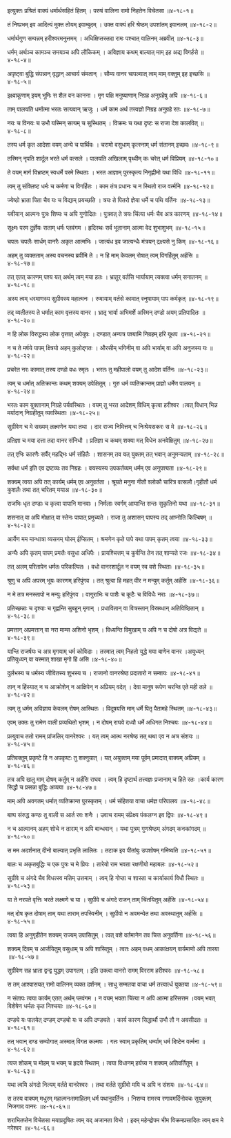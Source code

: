 इत्युक्तः प्रश्रितं वाक्यं धर्मार्थसहितं हितम् ।
परुषं वालिना रामो निहतेन विचेतसा ॥४-१८-१॥

तं निष्प्रभम् इव आदित्यं मुक्त तोयम् इवाम्बुदम् ।
उक्त वाक्यं हरि श्रेष्ठम् उपशांतम् इवानलम् ॥४-१८-२॥

धर्मार्थगुण सम्पन्नम् हरीश्वरमनुत्तमम् ।
अधिक्षिप्तस्तदा रामः पश्चात् वालिनम् अब्रवीत् ॥४-१८-३॥

धर्मम् अर्थञ्च कामञ्च समयञ्च अपि लौकिकम् ।
अविज्ञाय कथम् बाल्यात् माम् इह अद्य विगर्हसे ॥४-१८-४॥

अपृष्ट्वा बुद्धि संपन्नान् वृद्धान् आचार्य संमतान् ।
सौम्य वानर चापल्यात् त्वम् माम् वक्तुम् इह इच्छसि ॥४-१८-५॥

इक्ष्वाकूणाम् इयम् भूमिः स शैल वन कानना ।
मृग पक्षि मनुष्याणाम् निग्रह अनुग्रहेषु अपि ॥४-१८-६॥

ताम् पालयति धर्मात्मा भरतः सत्यवान् ऋजुः ।
धर्म काम अर्थ तत्त्वज्ञो निग्रह अनुग्रहे रतः ॥४-१८-७॥

नयः च विनयः च उभौ यस्मिन् सत्यम् च सुस्थितम् ।
विक्रमः च यथा दृष्टः स राजा देश कालवित् ॥४-१८-८॥

तस्य धर्म कृत आदेशा वयम् अन्ये च पार्थिवः ।
चरामो वसुधाम् कृत्स्नाम् धर्म संतानम् इच्छवः ॥४-१८-९॥

तस्मिन् नृपति शार्दूल भरते धर्म वत्सले ।
पालयति अखिलाम् पृथ्वीम् कः चरेत् धर्म विप्रियम् ॥४-१८-१०॥

ते वयम् मार्ग विभ्रष्टम् स्वधर्मे परमे स्थिताः ।
भरत आज्ञाम् पुरस्कृत्य निगृह्णीमो यथा विधि ॥४-१८-११॥

त्वम् तु संक्लिष्ट धर्मः च कर्मणा च विगर्हितः ।
काम तंत्र प्रधानः च न स्थितो राज वर्त्मनि ॥४-१८-१२॥

ज्येष्ठो भ्राता पिता चैव यः च विद्याम् प्रयच्छति ।
त्रयः ते पितरो ज्ञेया धर्मे च पथि वर्तिनः ॥४-१८-१३॥

यवीयान् आत्मनः पुत्रः शिष्यः च अपि गुणोदितः ।
पुत्रवत् ते त्रयः चिंत्या धर्मः चैव अत्र कारणम् ॥४-१८-१४॥

सूक्ष्मः परम दुर्ज्ञेयः सताम् धर्मः प्लवंगम ।
हृदिस्थः सर्व भूतानाम् आत्मा वेद शुभाशुभम् ॥४-१८-१५॥

चपलः चपलैः सार्धम् वानरैः अकृत आत्मभिः ।
जात्यंध इव जात्यन्धैः मंत्रयन् द्रक्ष्यसे नु किम् ॥४-१८-१६॥

अहम् तु व्यक्तताम् अस्य वचनस्य ब्रवीमि ते ।
न हि माम् केवलम् रोषात् त्वम् विगर्हितुम् अर्हसि ॥४-१८-१७॥

तत् एतत् कारणम् पश्य यत् अर्थम् त्वम् मया हतः ।
भ्रातुर् वर्तसि भार्यायाम् त्यक्त्वा धर्मम् सनातनम् ॥४-१८-१८॥

अस्य त्वम् धरमाणस्य सुग्रीवस्य महात्मनः ।
रुमायाम् वर्तसे कामात् स्नुषायाम् पाप कर्मकृत् ॥४-१८-१९॥

तद् व्यतीतस्य ते धर्मात् काम वृत्तस्य वानर ।
भ्रातृ भार्या अभिमर्शे अस्मिन् दण्डो अयम् प्रतिपादितः ॥४-१८-२०॥

न हि लोक विरुद्धस्य लोक वृत्तात् अपेयुषः ।
दण्डात् अन्यत्र पश्यामि निग्रहम् हरि यूथप ॥४-१८-२१॥

न च ते मर्षये पापम् क्ष्त्रियो अहम् कुलोद्गतः ।
औरसीम् भगिनीम् वा अपि भार्याम् वा अपि अनुजस्य यः ॥४-१८-२२॥

प्रचरेत नरः कामात् तस्य दण्डो वधः स्मृतः ।
भरतः तु महीपालो वयम् तु आदेश वर्तिनः ॥४-१८-२३॥

त्वम् च धर्मात् अतिक्रान्तः कथम् शक्यम् उपेक्षितुम् ।
गुरु धर्म व्यतिक्रान्तम् प्राज्ञो धर्मेण पालयन् ॥४-१८-२४॥

भरतः काम युक्तानाम् निग्रहे पर्यवस्थितः ।
वयम् तु भरत आदेशम् विधिम् कृत्वा हरीश्वर ।त्वत् विधान् भिन्न मर्यादान् निग्रहीतुम् व्यवस्थिताः ॥४-१८-२५॥

सुग्रीवेण च मे सख्यम् लक्ष्मणेन यथा तथा ।
दार राज्य निमित्तम् च निःश्रेयसकरः स मे ॥४-१८-२६॥

प्रतिज्ञा च मया दत्ता तदा वानर संनिधौ ।
प्रतिज्ञा च कथम् शक्या मत् विधेन अनवेक्षितुम् ॥४-१८-२७॥

तत् एभिः कारणैः सर्वैर् महद्भिः धर्म संहितैः ।
शासनम् तव यत् युक्तम् तत् भवान् अनुमन्यताम् ॥४-१८-२८॥

सर्वथा धर्म इति एव द्रष्टव्यः तव निग्रहः ।
वयस्यस्य उपकर्तव्यम् धर्मम् एव अनुपश्यता ॥४-१८-२९॥

शक्यम् त्वया अपि तत् कार्यम् धर्मम् एव अनुवर्तता ।
श्रूयते मनुना गीतौ श्लोकौ चारित्र वत्सलौ।गृहीतौ धर्म कुशलैः तथा तत् चरितम् मयाअ ॥४-१८-३०॥

राजभिः धृत दण्डाः च कृत्वा पापानि मानवाः ।
निर्मलाः स्वर्गम् आयान्ति सन्तः सुकृतिनो यथा ॥४-१८-३१॥

शसनात् वा अपि मोक्षात् वा स्तेनः पापात् प्रमुच्यते ।
राजा तु अशासन् पापस्य तद् आप्नोति किल्बिषम् ॥४-१८-३२॥

आर्येण मम मान्धात्रा व्यसनम् घोरम् ईप्सितम् ।
श्रमणेन कृते पापे यथा पापम् कृतम् त्वया ॥४-१८-३३॥

अन्यैः अपि कृतम् पापम् प्रमत्तैः वसुधा अधिपैः ।
प्रायश्चित्तम् च कुर्वन्ति तेन तत् शाम्यते रजः ॥४-१८-३४॥

तत् अलम् परितापेन धर्मतः परिकल्पितः ।
वधो वानरशार्दूल न वयम् स्व वशे स्थिताः ॥४-१८-३५॥

श्रुणु च अपि अपरम् भूयः कारणम् हरिपुंगव ।
तत् श्रुत्वा हि महत् वीर न मन्युम् कर्तुम् अर्हसि ॥४-१८-३६॥

न मे तत्र मनस्तापो न मन्युः हरिपुंगव ।
वागुराभिः च पाशैः च कूटैः च विविधैः नराः ॥४-१८-३७॥

प्रतिच्छन्नाः च दृश्याः च गृह्णन्ति सुबहून् मृगान् ।
प्रधावितान् वा वित्रस्तान् विस्रब्धान् अतिविष्ठितान् ॥४-१८-३८॥

प्रमत्तान् अप्रमत्तान् वा नरा माम्स अशिनो भृशम् ।
विध्यन्ति विमुखाम् च अपि न च दोषो अत्र विद्यते ॥४-१८-३९॥

यान्ति राजर्षयः च अत्र मृगयाम् धर्म कोविदाः ।
तस्मात् त्वम् निहतो युद्धे मया बाणेन वानर ।अयुध्यन् प्रतियुध्यन् वा यस्मात् शाखा मृगो हि असि ॥४-१८-४०॥

दुर्लभस्य च धर्मस्य जीवितस्य शुभस्य च ।
राजानो वानरश्रेष्ठ प्रदातारो न सम्शयः ॥४-१८-४१॥

तान् न हिंस्यात् न च आक्रोशेन् न आक्षिपेन् न अप्रियम् वदेत् ।
देवा मानुष रूपेण चरन्ति एते मही तले ॥४-१८-४२॥

त्वम् तु धर्मम् अविज्ञाय केवलम् रोषम् आस्थितः ।
विदूषयसि माम् धर्मे पितृ पैतामहे स्थितम् ॥४-१८-४३॥

एवम् उक्तः तु रामेण वाली प्रव्यथितो भृशम् ।
न दोषम् राघवे दध्यौ धर्मे अधिगत निश्चयः ॥४-१८-४४॥

प्रत्युवाच ततो रामम् प्रांजलिर् वानरेश्वरः ।
यत् त्वम् आत्थ नरश्रेष्ठ तत् थथा एव न अत्र संशयः ॥४-१८-४५॥

प्रतिवक्तुम् प्रकृष्टे हि न अपकृष्टः तु शक्नुयात् ।
यत् अयुक्तम् मया पूर्वम् प्रमादात् वाक्यम् अप्रियम् ॥४-१८-४६॥

तत्र अपि खलु माम् दोषम् कर्तुम् न अर्हसि राघव ।
त्वम् हि दृष्टार्थ तत्त्वज्ञः प्रजानाम् च हिते रतः ।कार्य कारण सिद्धौ च प्रसन्ना बुद्धिः अव्यया ॥४-१८-४७॥

माम् अपि अवगतम् धर्मात् व्यतिक्रान्त पुरस्कृतम् ।
धर्म संहितया वाचा धर्मज्ञ परिपालय ॥४-१८-४८॥

बाष्प संरुद्ध कण्ठः तु वाली स आर्त रवः शनैः ।
उवाच रामम् संप्रेक्ष्य पंकलग्न इव द्विपः ॥४-१८-४९॥

न च आत्मानम् अहम् शोचे न ताराम् न अपि बान्धवान् ।
यथा पुत्रम् गुणश्रेष्ठम् अंगदम् कनकांगदम् ॥४-१८-५०॥

स मम अदर्शनात् दीनो बाल्यात् प्रभृति लालितः ।
तटाक इव पीतांबुः उपशोषम् गमिष्यति ॥४-१८-५१॥

बालः च अकृतबुद्धिः च एक पुत्रः च मे प्रियः ।
तारेयो राम भवता रक्षणीयो महाबलः ॥४-१८-५२॥

सुग्रीवे च अंगदे चैव विधत्स्व मतिम् उत्तमाम् ।
त्वम् हि गोप्ता च शास्ता च कार्याकार्य विधौ स्थितः ॥४-१८-५३॥

या ते नरपते वृत्तिः भरते लक्ष्मणे च या ।
सुग्रीवे च अंगदे राजन् ताम् चिंतयितुम् अर्हसि ॥४-१८-५४॥

मत् दोष कृत दोषाम् ताम् यथा ताराम् तपस्विनीम् ।
सुग्रीवो न अवमन्येत तथा अवस्थातुम् अर्हसि ॥४-१८-५५॥

त्वया हि अनुगृहीतेन शक्यम् राज्यम् उपासितुम् ।
त्वत् वशे वर्तमानेन तव चित्त अनुवर्तिना ॥४-१८-५६॥

शक्यम् दिवम् च आर्जयितुम् वसुधाम् च अपि शासितुम् ।
त्वतः अहम् वधम् आकांक्षयन् वार्यमाणो अपि तारया ॥४-१८-५७॥

सुग्रीवेण सह भ्राता द्वन्द्व युद्धम् उपागतम् ।
इति उक्त्वा वानरो रामम् विरराम हरीश्वरः ॥४-१८-५८॥

स तम् आश्वासयत् रामो वालिनम् व्यक्त दर्शनम् ।
साधु सम्मतया वाचा धर्म तत्त्वार्त्ध युक्तया ॥४-१८-५९॥

न संतापः त्वया कार्यम् एतत् अर्थम् प्लवंगम ।
न वयम् भवता चिंत्या न अपि आत्मा हरिसत्तम ।वयम् भवत् विशेषेण धर्मतः कृत निश्चयाः ॥४-१८-६०॥

दण्ड्ये यः पातयेत् दण्डम् दण्ड्यो यः च अपि दण्ड्यते ।
कार्य कारण सिद्धार्थौ उभौ तौ न अवसीदतः ॥४-१८-६१॥

तत् भवान् दण्ड सम्योगात् अस्मात् विगत कल्मषः ।
गतः स्वाम् प्रकृतिम् धर्म्याम् धर्म दिष्टेन वर्त्मना ॥४-१८-६२॥

त्यज शोकम् च मोहम् च भयम् च हृदये स्थितम् ।
त्वया विधानम् हर्यग्र्य न शक्यम् अतिवर्तितुम् ॥४-१८-६३॥

यथा त्वयि अंगदो नित्यम् वर्तते वानरेश्वरः ।
तथा वर्तते सुग्रीवो मयि च अपि न संशयः ॥४-१८-६४॥

स तस्य वाक्यम् मधुरम् महात्मनःसमाहितम् धर्म पथानुवर्तिनः ।
निशम्य रामस्य रणावमर्दिनोवचः सुयुक्तम् निजगाद वानरः ॥४-१८-६५॥

शराभितप्तेन विचेतसा मयाप्रदूषितः त्वम् यद् अजानता विभो ।
इदम् महेन्द्रोपम भीम विक्रमप्रसादितः त्वम् क्षम मे नरेश्वर ॥४-१८-६६॥


